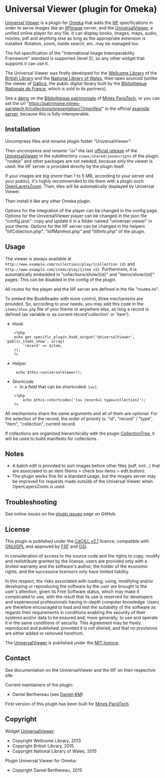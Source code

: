 Universal Viewer (plugin for Omeka)
===================================

[Universal Viewer] is a plugin for [Omeka] that adds the [IIIF] specifications
in order to serve images like an [IIPImage] server, and the [UniversalViewer], a
unified online player for any file. It can display books, images, maps, audio,
movies, pdf and anything else as long as the appropriate extension is installed.
Rotation, zoom, inside search, etc. may be managed too.

The full specification of the "International Image Interoperability Framework"
standard is supported (level 2), so any other widget that supports it can use it.

The Universal Viewer was firstly developed for the [Wellcome Library] of the
[British Library] and the [National Library of Wales], then open sourced (unlike
the viewer of [Gallica], the public digital library built by the [Bibliothèque Nationale de France],
which is sold to its partners).

See a [demo] on the [Bibliothèque patrimoniale] of [Mines ParisTech], or you can
set the url "https://patrimoine.mines-paristech.fr/collections/presentation/7/manifest"
in the official [example server], because this is fully interoperable.


Installation
------------

Uncompress files and rename plugin folder "UniversalViewer".

Then uncompress and rename "uv" the last [official release] of the [UniversalViewer]
in the subdirectory `views/shared/javascripts` of the plugin. "nodejs" and other
packages are not needed, because only the viewer is used: the IIIF server is
provided directly by the plugin itself.

If your images are big (more than 1 to 5 MB, according to your server and your
public), it's highly recommended to tile them with a plugin such [OpenLayersZoom].
Then, tiles will be automatically displayed by Universal Viewer.

Then install it like any other Omeka plugin.

Options for the integration of the player can be changed in the config page.
Options for the UniversalViewer player can be changed in the json file
"config.json": copy and update it in a folder named "universal-viewer" in your
theme.
Options for the IIIF server can be changed in the helpers "IiifCollection.php",
"IiiifManifest.php" and "IiifInfo.php" of the plugin.


Usage
-----

The viewer is always available at `http://www.example.com/collections/play/{collection id}`
and `http://www.example.com/items/play/{item id}`. Furthermore, it is
automatically embedded in "collections/show/{id}" and "items/show/{id}" pages.
This can be disabled in the config of the plugin.

All routes for the player and the IIIF server are defined in the file "routes.ini".

To embed the BookReader with more control, three mechanisms are provided. So,
according to your needs, you may add this code in the `items/show.php` file of
your theme or anywhere else, as long a record is defined (as variable or as
current record'collection' or 'item').

* Hook

```
    <?php
    echo get_specific_plugin_hook_output('UniversalViewer', 'public_items_show', array(
        'record' => $item,
    ));
    ?>
```

* Helper

```
     echo $this->universalViewer();
```

* Shortcode
    - In a field that can be shortcoded: `[uv]`.

```
    <?php
        echo $this->shortcodes('[uv record=1 type=collection]');
    ?>
```

 All mechanisms share the same arguments and all of them are optional. For the
 selection of the record, the order of priority is: "id", "record" / "type",
 "item", "collection", current record.

If collections are organized hierarchically with the plugin [CollectionTree], it
will be used to build manifests for collections.


Notes
-----

- A batch edit is provided to sort images before other files (pdf, xml...) that
are associated to an item (Items > check box items > edit button).
- The plugin works fine for a standard usage, but the images server may be
improved for requests made outside of the Universal Viewer when OpenLayersZoom
is used.


Troubleshooting
---------------

See online issues on the [plugin issues] page on GitHub.


License
-------

This plugin is published under the [CeCILL v2.1] licence, compatible with
[GNU/GPL] and approved by [FSF] and [OSI].

In consideration of access to the source code and the rights to copy, modify and
redistribute granted by the license, users are provided only with a limited
warranty and the software's author, the holder of the economic rights, and the
successive licensors only have limited liability.

In this respect, the risks associated with loading, using, modifying and/or
developing or reproducing the software by the user are brought to the user's
attention, given its Free Software status, which may make it complicated to use,
with the result that its use is reserved for developers and experienced
professionals having in-depth computer knowledge. Users are therefore encouraged
to load and test the suitability of the software as regards their requirements
in conditions enabling the security of their systems and/or data to be ensured
and, more generally, to use and operate it in the same conditions of security.
This Agreement may be freely reproduced and published, provided it is not
altered, and that no provisions are either added or removed herefrom.

The [UniversalViewer] is published under the [MIT licence].


Contact
-------

See documentation on the UniversalViewer and the IIIF on their respective site.

Current maintainers of the plugin:
* Daniel Berthereau (see [Daniel-KM])

First version of this plugin has been built for [Mines ParisTech].


Copyright
---------

Widget [UniversalViewer]:

* Copyright Wellcome Library, 2013
* Copyright British Library, 2015
* Copyright National Library of Wales, 2015

Plugin Universal Viewer for Omeka:

* Copyright Daniel Berthereau, 2015


[Universal Viewer]: https://github.com/Daniel-KM/UniversalViewer4Omeka
[Omeka]: https://omeka.org
[IIIF]: http://iiif.io
[IIPImage]: http://iipimage.sourceforge.net
[UniversalViewer]: https://github.com/UniversalViewer/universalviewer
[British Library]: http://bl.uk
[National Library of Wales]: http://www.llgc.org.uk
[Gallica]: http://gallica.bnf.fr
[Bibliothèque Nationale de France]: http://bnf.fr
[Wellcome Library]: http://wellcomelibrary.org
[demo]: https://patrimoine.mines-paristech.fr/collections/play/7
[Bibliothèque patrimoniale]: https://patrimoine.mines-paristech.fr
[Mines ParisTech]: http://mines-paristech.fr
[example server]: http://universalviewer.azurewebsites.net
[official release]: https://github.com/UniversalViewer/universalviewer/releases
[OpenLayersZoom]: https://github.com/Daniel-KM/OpenLayersZoom
[CollectionTree]: https://github.com/Daniel-KM/CollectionTree
[plugin issues]: https://github.com/Daniel-KM/UniversalViewer4Omeka/issues
[CeCILL v2.1]: https://www.cecill.info/licences/Licence_CeCILL_V2.1-en.html
[GNU/GPL]: https://www.gnu.org/licenses/gpl-3.0.html
[FSF]: https://www.fsf.org
[OSI]: http://opensource.org
[MIT licence]: https://github.com/UniversalViewer/universalviewer/blob/master/LICENSE.txt
[Daniel-KM]: https://github.com/Daniel-KM "Daniel Berthereau"
